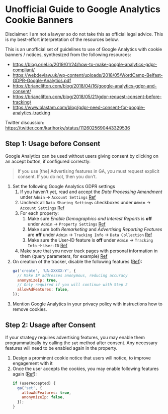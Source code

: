 # Unofficial Guide to Google Analytics Cookie Banners

Disclaimer: I am not a lawyer so do not take this as official legal advice. This is my best-effort interpretation of the resources below.

This is an unofficial set of guidelines to use of Google Analytics with cookie banners / notices, synthesized from the following resources:

- https://blog.oriel.io/2019/01/24/how-to-make-google-analytics-gdpr-compliant/
- https://webdevlaw.uk/wp-content/uploads/2018/05/WordCamp-Belfast-GDPR-Google-Analytics.pdf
- https://brianclifton.com/blog/2018/04/16/google-analytics-gdpr-and-consent/
- https://brianclifton.com/blog/2018/05/21/gdpr-request-consent-before-tracking/
- https://www.blastam.com/blog/gdpr-need-consent-for-google-analytics-tracking

Twitter discussion: https://twitter.com/karlhorky/status/1126025690443329536

## Step 1: Usage before Consent

Google Analytics can be used without users giving consent by clicking on an accept button, if configured correctly:

> If you use \[the] Advertising features in GA, you must request explicit consent. If you do not, then you don’t.

1. Set the following Google Analytics GDPR settings
   1. If you haven't yet, read and accept the *Data Processing Amendment* under `Admin` -> `Account Settings` [Ref](https://blog.oriel.io/2019/01/24/how-to-make-google-analytics-gdpr-compliant/)
   2. Uncheck all `Data Sharing Settings` checkboxes under `Admin` -> `Account Settings` [Ref](https://blog.oriel.io/2019/01/24/how-to-make-google-analytics-gdpr-compliant/)
   3. For each property:
      1. Make sure *Enable Demographics and Interest Reports* is **off** under `Admin` -> `Property Settings` [Ref](https://webdevlaw.uk/wp-content/uploads/2018/05/WordCamp-Belfast-GDPR-Google-Analytics.pdf)
      2. Make sure both *Remarketing* and *Advertising Reporting Features* are **off** under `Admin` -> `Tracking Info` -> `Data Collection` [Ref](https://blog.oriel.io/2019/01/24/how-to-make-google-analytics-gdpr-compliant/)
      3. Make sure the User-ID feature is **off** under `Admin` -> `Tracking Info` -> `User-ID` [Ref](https://blog.oriel.io/2019/01/24/how-to-make-google-analytics-gdpr-compliant/)
   4. Make sure that you never track pages with personal information in them (query parameters, for example) [Ref](https://webdevlaw.uk/wp-content/uploads/2018/05/WordCamp-Belfast-GDPR-Google-Analytics.pdf)
2. On creation of the tracker, disable the following features ([Ref](https://www.blastam.com/blog/gdpr-need-consent-for-google-analytics-tracking)):
   ```js
   ga('create', 'UA-XXXXX-Y', {
     // Make IP addresses anonymous, reducing accuracy
     anonymizeIp: true,
     // Only required if you will continue with Step 2
     allowAdFeatures: false,
   });
   ```
3. Mention Google Analytics in your privacy policy with instructions how to remove cookies.

## Step 2: Usage after Consent

If your strategy requires advertising features, you may enable them programmatically by calling the `set` method after consent. Any necessary features will need to be enabled again in the property.

1. Design a prominent cookie notice that users will notice, to improve engagement with it
2. Once the user accepts the cookies, you may enable following features again ([Ref](https://www.blastam.com/blog/gdpr-need-consent-for-google-analytics-tracking)):
   ```js
   if (userAccepted) {
     ga('set', {
       allowAdFeatures: true,
       anonymizeIp: false,
     });
   }
   ```
